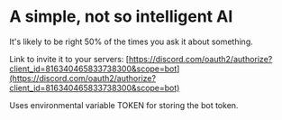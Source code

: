 # A simple, not so intelligent AI

It's likely to be right 50% of the times you ask it about something.

Link to invite it to your servers:
[https://discord.com/oauth2/authorize?client_id=816340465833738300&scope=bot](https://discord.com/oauth2/authorize?client_id=816340465833738300&scope=bot)

Uses environmental variable TOKEN for storing the bot token.